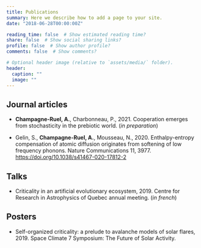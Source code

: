 ```yaml
---
title: Publications
summary: Here we describe how to add a page to your site.
date: "2018-06-28T00:00:00Z"

reading_time: false  # Show estimated reading time?
share: false  # Show social sharing links?
profile: false  # Show author profile?
comments: false  # Show comments?

# Optional header image (relative to `assets/media/` folder).
header:
  caption: ""
  image: ""
---
```


## Journal articles

- **Champagne-Ruel, A.**, Charbonneau, P., 2021. Cooperation emerges from stochasticity in the prebiotic world. (*in preparation*)

- Gelin, S., **Champagne-Ruel, A.**, Mousseau, N., 2020. Enthalpy-entropy compensation of atomic diffusion originates from softening of low frequency phonons. Nature Communications 11, 3977. https://doi.org/10.1038/s41467-020-17812-2

## Talks

- Criticality in an artificial evolutionary ecosystem, 2019. Centre for Research in Astrophysics of Quebec annual meeting.  (*in french*)

## Posters

- Self-organized criticality: a prelude to avalanche models of solar flares, 2019. Space Climate 7 Symposium: The Future of Solar Activity.